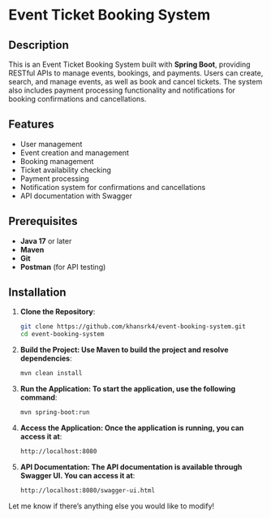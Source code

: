 # Event Ticket Booking System

## Description

This is an Event Ticket Booking System built with **Spring Boot**, providing RESTful APIs to manage events, bookings, and payments. Users can create, search, and manage events, as well as book and cancel tickets. The system also includes payment processing functionality and notifications for booking confirmations and cancellations.

## Features

- User management
- Event creation and management
- Booking management
- Ticket availability checking
- Payment processing
- Notification system for confirmations and cancellations
- API documentation with Swagger

## Prerequisites

- **Java 17** or later
- **Maven**
- **Git**
- **Postman** (for API testing)

## Installation

1. **Clone the Repository**:
   ```bash
   git clone https://github.com/khansrk4/event-booking-system.git
   cd event-booking-system


2. **Build the Project: Use Maven to build the project and resolve dependencies**:
   ```bash
   mvn clean install


3. **Run the Application: To start the application, use the following command**:
   ```bash
   mvn spring-boot:run

4. **Access the Application: Once the application is running, you can access it at**:
   ```bash
   http://localhost:8080

5. **API Documentation: The API documentation is available through Swagger UI. You can access it at**:
   ```bash
   http://localhost:8080/swagger-ui.html


Let me know if there’s anything else you would like to modify!
